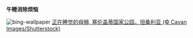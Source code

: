 
**午睡消除烦恼**

![bing-wallpaper](https://www.bing.com/th?id=OHR.LionessesNap_ZH-CN9240393299_1920x1080.jpg)
[正在睡觉的母狮, 塞伦盖蒂国家公园，坦桑利亚 (© Cavan Images/Shutterstock)](https://www.bing.com/search?q=%E5%A1%9E%E4%BC%A6%E7%9B%96%E8%92%82%E5%9B%BD%E5%AE%B6%E5%85%AC%E5%9B%AD&amp;form=hpcapt&amp;mkt=zh-cn)
  